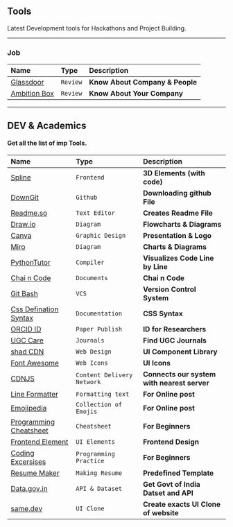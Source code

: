 
## Tools 

Latest Development tools for Hackathons and Project Building.

---
### Job
| Name      | Type     | Description                
| :-------- | :------- | :------------------------- |
| [Glassdoor](https://www.glassdoor.co.in/Community/index.htm)   | `Review` | **Know About Company & People** |
| [Ambition Box](https://www.ambitionbox.com/)   | `Review` | **Know About Your Company** |

---

## DEV & Academics



#### Get all the list of imp Tools.

| Name      | Type     | Description                
| :-------- | :------- | :------------------------- |
| [Spline](https://spline.design/)   | `Frontend` | **3D Elements (with code)** |
| [DownGit](https://downgit.github.io/#/home)   | `Github` | **Downloading github File** |
|[Readme.so](https://readme.so/editor)| `Text Editor`|  **Creates Readme File** |
|[Draw.io](https://app.diagrams.net/)| `Diagram`|  **Flowcharts & Diagrams** |
|[Canva](https://www.canva.com/)| `Graphic Design`|  **Presentation & Logo** |
|[Miro](https://miro.com/)| `Diagram`|  **Charts & Diagrams** |
|[PythonTutor](https://pythontutor.com/)| `Compiler`|  **Visualizes Code Line by Line** |
|[Chai n Code](https://docs.chaicode.com/)| `Documents`|  **Chai n Code** |
|[Git Bash](https://git-scm.com/downloads)| `VCS`|  **Version Control System** |
|[Css Defination Syntax](https://developer.mozilla.org/en-US/docs/Web/CSS/Value_definition_syntax#single_bar)| `Documentation`|  **CSS Syntax** |
|[ORCID ID](https://orcid.org/)| `Paper Publish`|  **ID for Researchers** |
|[UGC Care](https://ugccare.unipune.ac.in/apps1/home/index)| `Journals`|  **Find UGC Journals** |
|[shad CDN](https://ui.shadcn.com/)| `Web Design`|  **UI Component Library** |
|[Font Awesome](https://fontawesome.com/)| `Web Icons`|  **UI Icons** |
|[CDNJS](https://cdnjs.com/)| `Content Delivery Network`|  **Connects our system with nearest server** |
|[Line Formatter](https://www.textconverter.net/)| `Formatting text`|  **For Online post** |
|[Emojipedia](https://emojipedia.org/)| `Collection of Emojis`|  **For Online post** |
|[Programming Cheatsheet](https://quickref.me/)| `Cheatsheet`|  **For Beginners** |
|[Frontend Element](https://uiverse.io/)| `UI Elements`|  **Frontend Design** |
|[Coding Excersises](https://exercism.org/)| `Programming Practice`|  **For Beginners** |
|[Resume Maker](https://resumake.io/)| `Making Resume`|  **Predefined Template** |
|[Data.gov.in](https://www.data.gov.in/)| `API & Dataset`|  **Get Govt of India Datset and API** |
|[same.dev](https://same.dev/)| `UI Clone`|  **Create exacts UI Clone of website** |






